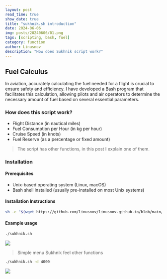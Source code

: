 ```yaml
---
layout: post
read_time: true
show_date: true
title: "sukhnik.sh introduction"
date: 2024-06-06
img: posts/20240606/01.png
tags: [scripting, bash, fuel]
category: function
author: Linusnov
description: "How does Sukhnik script work?"
---
```


## Fuel Calculus

In aviation, accurately calculating the fuel needed for a flight is crucial to ensure safety and efficiency. I have developed a Bash program that facilitates this calculation, allowing pilots and air operators to determine the necessary amount of fuel based on several essential parameters.

### How does this script work?

- Flight Distance (in nautical miles)
- Fuel Consumption per Hour (in kg per hour)
- Cruise Speed (in knots)
- Fuel Reserve (as a percentage or fixed amount)

> The script has other functions, in this post I explain one of them.

### Installation

#### Prerequisites
- Unix-based operating system (Linux, macOS)
- Bash shell installed (usually pre-installed on most Unix systems)

#### Installation Instructions
```sh
sh -c "$(wget https://github.com/linusnov/linusnov.github.io/blob/main/script/sukhnik.sh)"
```
#### Example usage
```sh 
./sukhnik.sh 
```
![](https://i.postimg.cc/jdb4PTPC/image.png)
> Simple menu Sukhnik feel other functions

```sh 
./sukhnik.sh -d 4000
```
![](https://i.postimg.cc/hPvPCz9Y/image.png)
